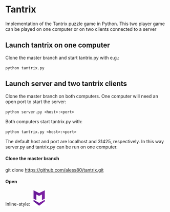 # Tantrix
Implementation of the Tantrix puzzle game in Python. 
This two player game can be played on one computer or on two clients connected to a server

## Launch tantrix on one computer
Clone the master branch and start tantrix.py with e.g.:

`python tantrix.py`

## Launch server and two tantrix clients
Clone the master branch on both computers. One computer will need an open port to start the server:

`python server.py <host>:<port>`

Both computers start tantrix.py with:

`python tantrix.py <host>:<port>`

The default host and port are localhost and 31425, respectively. In this way server.py and tantrix.py can be run on one computer.

#### Clone the master branch
git clone https://github.com/aless80/tantrix.git
#### Open

Inline-style: 
![alt text](https://github.com/adam-p/markdown-here/raw/master/src/common/images/icon48.png "Logo Title Text 1")
